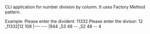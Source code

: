 CLI application for number division by column.
It uses Factory Method pattern.

Example:
   Please enter the divident: 11332
   Please enter the divisor: 12
   _11332|12
    108  |---
    ---  |944
     _53
      48
      --
      _52
       48
       --
        4
